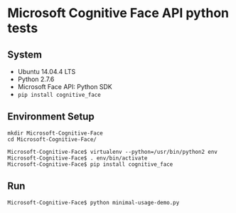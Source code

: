 # Microsoft Cognitive Face API python tests

## System

- Ubuntu 14.04.4 LTS
- Python 2.7.6
- Microsoft Face API: Python SDK
 - `pip install cognitive_face`


## Environment Setup

```
mkdir Microsoft-Cognitive-Face
cd Microsoft-Cognitive-Face/

Microsoft-Cognitive-Face$ virtualenv --python=/usr/bin/python2 env
Microsoft-Cognitive-Face$ . env/bin/activate
Microsoft-Cognitive-Face$ pip install cognitive_face
```

## Run

```
Microsoft-Cognitive-Face$ python minimal-usage-demo.py
```
